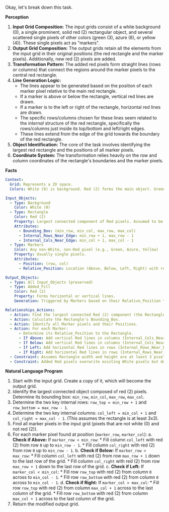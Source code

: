 Okay, let's break down this task.

**Perception**

1.  **Input Grid Composition:** The input grids consist of a white background (0), a single prominent, solid red (2) rectangular object, and several scattered single pixels of other colors (green (3), azure (8), or yellow (4)). These single pixels act as "markers".
2.  **Output Grid Composition:** The output grids retain all the elements from the input grid in their original positions (the red rectangle and the marker pixels). Additionally, new red (2) pixels are added.
3.  **Transformation Pattern:** The added red pixels form straight lines (rows or columns) that connect the regions around the marker pixels to the central red rectangle.
4.  **Line Generation Logic:**
    *   The lines appear to be generated based on the position of each marker pixel relative to the main red rectangle.
    *   If a marker is above or below the rectangle, vertical red lines are drawn.
    *   If a marker is to the left or right of the rectangle, horizontal red lines are drawn.
    *   The specific rows/columns chosen for these lines seem related to the *internal* structure of the red rectangle, specifically the rows/columns just inside its top/bottom and left/right edges.
    *   These lines extend from the edge of the grid towards the boundary of the red rectangle.
5.  **Object Identification:** The core of the task involves identifying the largest red rectangle and the positions of all marker pixels.
6.  **Coordinate System:** The transformation relies heavily on the row and column coordinates of the rectangle's boundaries and the marker pixels.

**Facts**


```yaml
Context:
  Grid: Represents a 2D space.
  Colors: White (0) is background. Red (2) forms the main object. Green (3), Azure (8), Yellow (4) act as markers.

Input_Objects:
  - Type: Background
    Color: White (0)
  - Type: Rectangle
    Color: Red (2)
    Property: Largest connected component of Red pixels. Assumed to be rectangular.
    Attributes:
      - Bounding_Box: (min_row, min_col, max_row, max_col)
      - Internal_Rows_Near_Edge: min_row + 1, max_row - 1
      - Internal_Cols_Near_Edge: min_col + 1, max_col - 1
  - Type: Markers
    Color: Any non-White, non-Red pixel (e.g., Green, Azure, Yellow)
    Property: Usually single pixels.
    Attributes:
      - Position: (row, col)
      - Relative_Position: Location (Above, Below, Left, Right) with respect to the Red Rectangle's bounding box.

Output_Objects:
  - Type: All Input_Objects (preserved)
  - Type: Added_Fill
    Color: Red (2)
    Property: Forms horizontal or vertical lines.
    Generation: Triggered by Markers based on their Relative_Position to the Red Rectangle.

Relationships_Actions:
  - Action: Find the largest connected Red (2) component (the Rectangle).
  - Action: Calculate the Rectangle's Bounding_Box.
  - Action: Identify all Marker pixels and their Positions.
  - Action: For each Marker:
      - Determine its Relative_Position to the Rectangle.
      - If Above: Add vertical Red lines in columns (Internal_Cols_Near_Edge) extending from the top grid edge (row 0) down to the row just above the Rectangle (min_row - 1).
      - If Below: Add vertical Red lines in columns (Internal_Cols_Near_Edge) extending from the row just below the Rectangle (max_row + 1) down to the bottom grid edge.
      - If Left: Add horizontal Red lines in rows (Internal_Rows_Near_Edge) extending from the left grid edge (col 0) across to the column just left of the Rectangle (min_col - 1).
      - If Right: Add horizontal Red lines in rows (Internal_Rows_Near_Edge) extending from the column just right of the Rectangle (max_col + 1) across to the right grid edge.
  - Constraint: Assumes Rectangle width and height are at least 3 pixels for distinct Internal_Rows/Cols_Near_Edge.
  - Constraint: Added Red pixels overwrite existing White pixels but do not change the Rectangle or Markers.
```


**Natural Language Program**

1.  Start with the input grid. Create a copy of it, which will become the output grid.
2.  Identify the largest connected object composed of red (2) pixels. Determine its bounding box: `min_row`, `min_col`, `max_row`, `max_col`.
3.  Determine the two key internal rows: `row_top = min_row + 1` and `row_bottom = max_row - 1`.
4.  Determine the two key internal columns: `col_left = min_col + 1` and `col_right = max_col - 1`. (This assumes the rectangle is at least 3x3).
5.  Find all marker pixels in the input grid (pixels that are not white (0) and not red (2)).
6.  For each marker pixel found at position (`marker_row`, `marker_col`):
    a.  **Check if Above:** If `marker_row < min_row`:
        *   Fill column `col_left` with red (2) from row `0` up to `min_row - 1`.
        *   Fill column `col_right` with red (2) from row `0` up to `min_row - 1`.
    b.  **Check if Below:** If `marker_row > max_row`:
        *   Fill column `col_left` with red (2) from row `max_row + 1` down to the last row of the grid.
        *   Fill column `col_right` with red (2) from row `max_row + 1` down to the last row of the grid.
    c.  **Check if Left:** If `marker_col < min_col`:
        *   Fill row `row_top` with red (2) from column `0` across to `min_col - 1`.
        *   Fill row `row_bottom` with red (2) from column `0` across to `min_col - 1`.
    d.  **Check if Right:** If `marker_col > max_col`:
        *   Fill row `row_top` with red (2) from column `max_col + 1` across to the last column of the grid.
        *   Fill row `row_bottom` with red (2) from column `max_col + 1` across to the last column of the grid.
7.  Return the modified output grid.